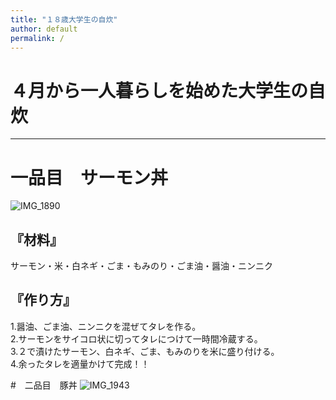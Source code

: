 ```yaml
---
title: "１８歳大学生の自炊"
author: default
permalink: /
---
```


# ４月から一人暮らしを始めた大学生の自炊





---

# 一品目　サーモン丼
![IMG_1890](https://user-images.githubusercontent.com/104199056/164701680-f08e47c4-0e36-40bf-b0f3-aa3c86a89150.JPG)


## 『材料』  
サーモン・米・白ネギ・ごま・もみのり・ごま油・醤油・ニンニク  
## 『作り方』  
1.醤油、ごま油、ニンニクを混ぜてタレを作る。  
2.サーモンをサイコロ状に切ってタレにつけて一時間冷蔵する。  
3.２で漬けたサーモン、白ネギ、ごま、もみのりを米に盛り付ける。  
4.余ったタレを適量かけて完成！！

#　二品目　豚丼
![IMG_1943](https://user-images.githubusercontent.com/104199056/164705186-1ac782e0-2c4d-4060-b7ab-de384e5393a4.JPG)
